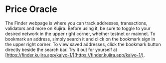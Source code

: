 # Price Oracle

The Finder webpage is where you can track addresses, transactions, validators and more on Kujira. Before using it, be sure to toggle to your desired network in the upper right corner, whether testnet or mainnet. To bookmark an address, simply search it and click on the bookmark sign in the upper right corner. To view saved addresses, click the bookmark button directly beside the search bar. Try it out for yourself at [https://finder.kujira.app/kaiyo-1/](https://finder.kujira.app/kaiyo-1/).

